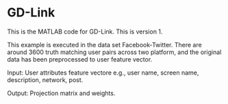 # GD-Link
This is the MATLAB code for GD-Link. This is version 1.

This example is executed in the data set Facebook-Twitter. There are around 3600 truth matching user pairs across two platform, and the original data has been preprocessed to user feature vector.

Input: User attributes feature vectore e.g., user name, screen name, description, network, post. 

Output: Projection matrix and weights.





